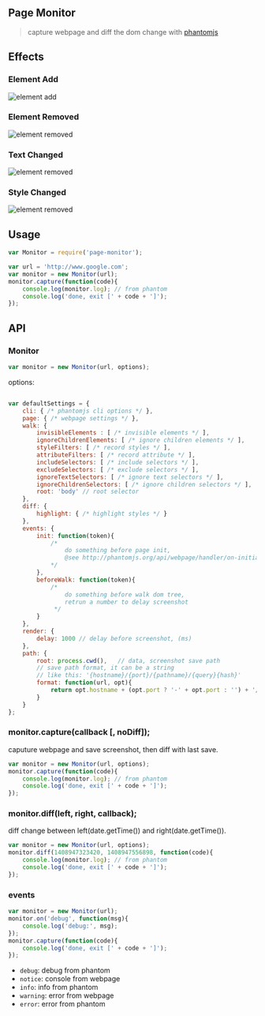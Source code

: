 ## Page Monitor

> capture webpage and diff the dom change with [phantomjs](http://phantomjs.org/)

## Effects

### Element Add

![element add](./demo/1409037825746-1409037838093.png)

### Element Removed

![element removed](./demo/1409037838093-1409037882033.png)

### Text Changed

![element removed](./demo/1409037882033-1409037916727.png)

### Style Changed

![element removed](./demo/1409038130483-1409038137417.png)

## Usage

```javascript
var Monitor = require('page-monitor');

var url = 'http://www.google.com';
var monitor = new Monitor(url);
monitor.capture(function(code){
    console.log(monitor.log); // from phantom
    console.log('done, exit [' + code + ']');
});
```

## API

### Monitor

```javascript
var monitor = new Monitor(url, options);
```

options:

```javascript

var defaultSettings = {
    cli: { /* phantomjs cli options */ },
    page: { /* webpage settings */ },
    walk: {
        invisibleElements : [ /* invisible elements */ ],
        ignoreChildrenElements: [ /* ignore children elements */ ],
        styleFilters: [ /* record styles */ ],
        attributeFilters: [ /* record attribute */ ],
        includeSelectors: [ /* include selectors */ ],
        excludeSelectors: [ /* exclude selectors */ ],
        ignoreTextSelectors: [ /* ignore text selectors */ ],
        ignoreChildrenSelectors: [ /* ignore children selectors */ ],
        root: 'body' // root selector
    },
    diff: {
        highlight: { /* highlight styles */ }
    },
    events: {
        init: function(token){
            /*
                do something before page init,
                @see http://phantomjs.org/api/webpage/handler/on-initialized.html
            */
        },
        beforeWalk: function(token){
            /*
                do something before walk dom tree,
                retrun a number to delay screenshot
             */
        }
    },
    render: {
        delay: 1000 // delay before screenshot, (ms)
    },
    path: {
        root: process.cwd(),   // data, screenshot save path
        // save path format, it can be a string
        // like this: '{hostname}/{port}/{pathname}/{query}{hash}'
        format: function(url, opt){
            return opt.hostname + (opt.port ? '-' + opt.port : '') + '/' + base64(opt.path);
        }
    }
};
```

### monitor.capture(callback [, noDiff]);

caputure webpage and save screenshot, then diff with last save.

```javascript
var monitor = new Monitor(url, options);
monitor.capture(function(code){
    console.log(monitor.log); // from phantom
    console.log('done, exit [' + code + ']');
});
```

### monitor.diff(left, right, callback);

diff change between left(date.getTime()) and right(date.getTime()).

```javascript
var monitor = new Monitor(url, options);
monitor.diff(1408947323420, 1408947556898, function(code){
    console.log(monitor.log); // from phantom
    console.log('done, exit [' + code + ']');
});
```

### events

```javascript
var monitor = new Monitor(url);
monitor.on('debug', function(msg){
    console.log('debug:', msg);
});
monitor.capture(function(code){
    console.log('done, exit [' + code + ']');
});
```

* ``debug``: debug from phantom
* ``notice``: console from webpage
* ``info``: info from phantom
* ``warning``: error from webpage
* ``error``: error from phantom
